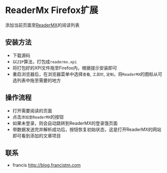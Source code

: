 # ReaderMx Firefox扩展

添加当前页面至[ReaderMX](http://www.reader.mx)的阅读列表

## 安装方法

- 下载源码
- 以`ZIP`算法，打包成`readermx.xpi`
- 将打包好的XPI文件拖至Firefox内，根据提示安装即可
- 重启浏览器后，在浏览器菜单中选择`查看`, `工具栏`, `定制`，将`ReaderMX`的图标从可选列表中拖至需要的地方

## 操作流程

- 打开需要阅读的页面
- 点击`添加至ReaderMX`的按钮
- 如果未登录，则会自动跳转到ReaderMX的登录饿页面
- 带数据发送完并解析成功后，按钮恢复初始状态，这是打开ReaderMX的网站即可看到添加的文章项目

## 联系
- francis <http://blog.francistm.com>